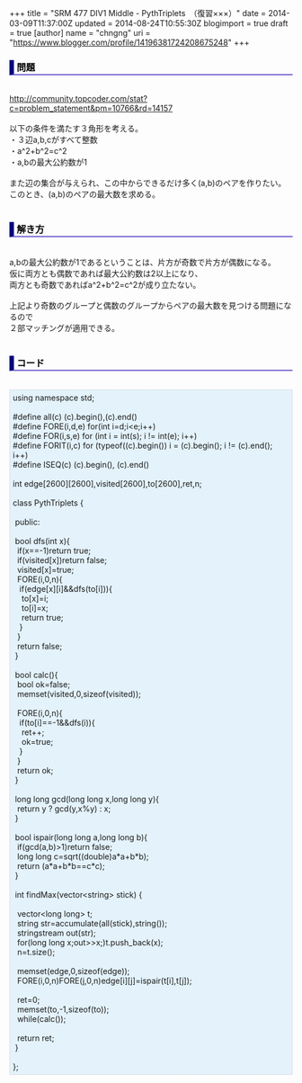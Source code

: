 +++
title = "SRM 477 DIV1 Middle - PythTriplets　（復習×××）"
date = 2014-03-09T11:37:00Z
updated = 2014-08-24T10:55:30Z
blogimport = true
draft = true
[author]
	name = "chngng"
	uri = "https://www.blogger.com/profile/14196381724208675248"
+++

<div dir="ltr" style="text-align: left;" trbidi="on"><h3 style="border-bottom: 2px solid slateblue; border-left: 8px solid navy; color: black; padding: 0px 0px 1px 5px;">問題 </h3><br /><a href="http://community.topcoder.com/stat?c=problem_statement&amp;pm=10766&amp;rd=14157" target="_blank">http://community.topcoder.com/stat?c=problem_statement&amp;pm=10766&amp;rd=14157</a><br /><br />以下の条件を満たす３角形を考える。<br />・３辺a,b,cがすべて整数<br />・a^2+b^2=c^2<br />・a,bの最大公約数が1<br /><br />また辺の集合が与えられ、この中からできるだけ多く(a,b)のペアを作りたい。<br />このとき、(a,b)のペアの最大数を求める。<br /><br /><h3 style="border-bottom: 2px solid slateblue; border-left: 8px solid navy; color: black; padding: 0px 0px 1px 5px;">解き方 </h3><br />a,bの最大公約数が1であるということは、片方が奇数で片方が偶数になる。<br />仮に両方とも偶数であれば最大公約数は2以上になり、<br />両方とも奇数であればa^2+b^2=c^2が成り立たない。<br /><br />上記より奇数のグループと偶数のグループからペアの最大数を見つける問題になるので<br />２部マッチングが適用できる。<br /><br /><h3 style="border-bottom: 2px solid slateblue; border-left: 8px solid navy; color: black; padding: 0px 0px 1px 5px;">コード </h3><br /><div style="background-color: #e3f2fb; border: 1px dotted #CCCCCC; padding: 5px;">using namespace std;<br /><br />#define all(c) (c).begin(),(c).end()<br />#define FORE(i,d,e) for(int i=d;i&lt;e;i++)<br />#define FOR(i,s,e) for (int i = int(s); i != int(e); i++)<br />#define FORIT(i,c) for (typeof((c).begin()) i = (c).begin(); i != (c).end(); i++)<br />#define ISEQ(c) (c).begin(), (c).end()<br /><br />int edge[2600][2600],visited[2600],to[2600],ret,n;<br /><br />class PythTriplets {<br /><br /><span class="Apple-tab-span" style="white-space: pre;"> </span>public:<br /><br /><span class="Apple-tab-span" style="white-space: pre;"> </span>bool dfs(int x){<br /><span class="Apple-tab-span" style="white-space: pre;">  </span>if(x==-1)return true;<br /><span class="Apple-tab-span" style="white-space: pre;">  </span>if(visited[x])return false;<br /><span class="Apple-tab-span" style="white-space: pre;">  </span>visited[x]=true;<br /><span class="Apple-tab-span" style="white-space: pre;">  </span>FORE(i,0,n){<br /><span class="Apple-tab-span" style="white-space: pre;">   </span>if(edge[x][i]&amp;&amp;dfs(to[i])){<br /><span class="Apple-tab-span" style="white-space: pre;">    </span>to[x]=i;<br /><span class="Apple-tab-span" style="white-space: pre;">    </span>to[i]=x;<br /><span class="Apple-tab-span" style="white-space: pre;">    </span>return true;<br /><span class="Apple-tab-span" style="white-space: pre;">   </span>}<br /><span class="Apple-tab-span" style="white-space: pre;">  </span>}<br /><span class="Apple-tab-span" style="white-space: pre;">  </span>return false;<br /><span class="Apple-tab-span" style="white-space: pre;"> </span>}<br /><br /><span class="Apple-tab-span" style="white-space: pre;"> </span>bool calc(){<br /><span class="Apple-tab-span" style="white-space: pre;">  </span>bool ok=false;<br /><span class="Apple-tab-span" style="white-space: pre;">  </span>memset(visited,0,sizeof(visited));<br /><br /><span class="Apple-tab-span" style="white-space: pre;">  </span>FORE(i,0,n){<br /><span class="Apple-tab-span" style="white-space: pre;">   </span>if(to[i]==-1&amp;&amp;dfs(i)){<br /><span class="Apple-tab-span" style="white-space: pre;">    </span>ret++;<br /><span class="Apple-tab-span" style="white-space: pre;">    </span>ok=true;<br /><span class="Apple-tab-span" style="white-space: pre;">   </span>}<br /><span class="Apple-tab-span" style="white-space: pre;">  </span>}<br /><span class="Apple-tab-span" style="white-space: pre;">  </span>return ok;<br /><span class="Apple-tab-span" style="white-space: pre;"> </span>}<br /><br /><span class="Apple-tab-span" style="white-space: pre;"> </span>long long gcd(long long x,long long y){<br /><span class="Apple-tab-span" style="white-space: pre;">  </span>return y ? gcd(y,x%y) : x;<br /><span class="Apple-tab-span" style="white-space: pre;"> </span>}<br /><br /><span class="Apple-tab-span" style="white-space: pre;"> </span>bool ispair(long long a,long long b){<br /><span class="Apple-tab-span" style="white-space: pre;">  </span>if(gcd(a,b)&gt;1)return false;<br /><span class="Apple-tab-span" style="white-space: pre;">  </span>long long c=sqrt((double)a*a+b*b);<br /><span class="Apple-tab-span" style="white-space: pre;">  </span>return (a*a+b*b==c*c);<br /><span class="Apple-tab-span" style="white-space: pre;"> </span>}<br /><br /><span class="Apple-tab-span" style="white-space: pre;"> </span>int findMax(vector&lt;string&gt; stick) {<br /><br /><span class="Apple-tab-span" style="white-space: pre;">  </span>vector&lt;long long&gt; t;<br /><span class="Apple-tab-span" style="white-space: pre;">  </span>string str=accumulate(all(stick),string());<br /><span class="Apple-tab-span" style="white-space: pre;">  </span>stringstream out(str);<br /><span class="Apple-tab-span" style="white-space: pre;">  </span>for(long long x;out&gt;&gt;x;)t.push_back(x);<br /><span class="Apple-tab-span" style="white-space: pre;">  </span>n=t.size();<br /><br /><span class="Apple-tab-span" style="white-space: pre;">  </span>memset(edge,0,sizeof(edge));<br /><span class="Apple-tab-span" style="white-space: pre;">  </span>FORE(i,0,n)FORE(j,0,n)edge[i][j]=ispair(t[i],t[j]);<br /><br /><span class="Apple-tab-span" style="white-space: pre;">  </span>ret=0;<br /><span class="Apple-tab-span" style="white-space: pre;">  </span>memset(to,-1,sizeof(to));<br /><span class="Apple-tab-span" style="white-space: pre;">  </span>while(calc());<br /><br /><span class="Apple-tab-span" style="white-space: pre;">  </span>return ret;<br /><span class="Apple-tab-span" style="white-space: pre;"> </span>}<br /><br />};</div></div>
